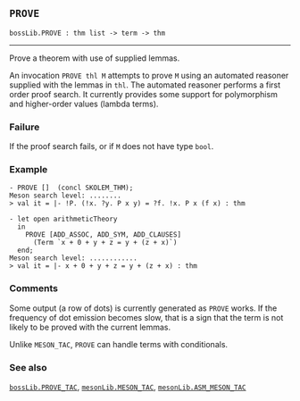 ## `PROVE`

``` hol4
bossLib.PROVE : thm list -> term -> thm
```

------------------------------------------------------------------------

Prove a theorem with use of supplied lemmas.

An invocation `PROVE thl M` attempts to prove `M` using an automated
reasoner supplied with the lemmas in `thl`. The automated reasoner
performs a first order proof search. It currently provides some support
for polymorphism and higher-order values (lambda terms).

### Failure

If the proof search fails, or if `M` does not have type `bool`.

### Example

``` hol4
- PROVE []  (concl SKOLEM_THM);
Meson search level: ........
> val it = |- !P. (!x. ?y. P x y) = ?f. !x. P x (f x) : thm

- let open arithmeticTheory
  in
    PROVE [ADD_ASSOC, ADD_SYM, ADD_CLAUSES]
      (Term `x + 0 + y + z = y + (z + x)`)
  end;
Meson search level: ............
> val it = |- x + 0 + y + z = y + (z + x) : thm
```

### Comments

Some output (a row of dots) is currently generated as `PROVE` works. If
the frequency of dot emission becomes slow, that is a sign that the term
is not likely to be proved with the current lemmas.

Unlike `MESON_TAC`, `PROVE` can handle terms with conditionals.

### See also

[`bossLib.PROVE_TAC`](#bossLib.PROVE_TAC),
[`mesonLib.MESON_TAC`](#mesonLib.MESON_TAC),
[`mesonLib.ASM_MESON_TAC`](#mesonLib.ASM_MESON_TAC)
